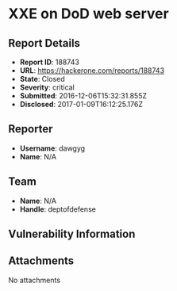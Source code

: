 # XXE on DoD web server

## Report Details
- **Report ID**: 188743
- **URL**: https://hackerone.com/reports/188743
- **State**: Closed
- **Severity**: critical
- **Submitted**: 2016-12-06T15:32:31.855Z
- **Disclosed**: 2017-01-09T16:12:25.176Z

## Reporter
- **Username**: dawgyg
- **Name**: N/A

## Team
- **Name**: N/A
- **Handle**: deptofdefense

## Vulnerability Information


## Attachments
No attachments

